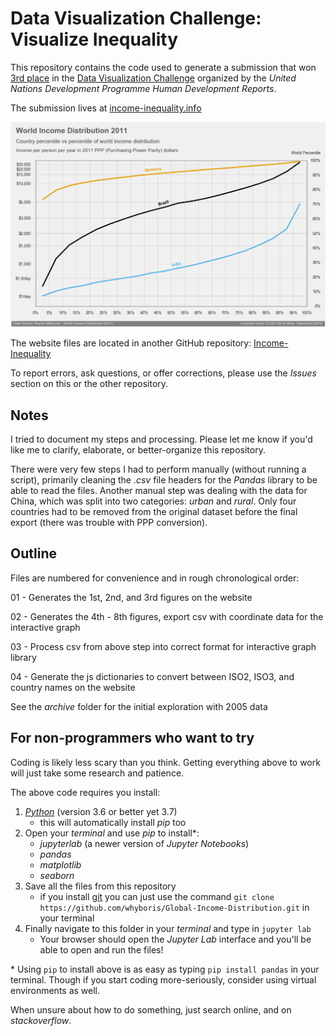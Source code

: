 # Data Visualization Challenge: Visualize Inequality

This repository contains the code used to generate a submission that won [3rd place](http://hdr.undp.org/en/content/2019-human-development-data-visualization-challenge-winner-gender-inequality-visual-story) in the [Data Visualization Challenge](http://hdr.undp.org/en/data-visualization-challenge-2019) organized by the _United Nations Development Programme Human Development Reports_. 

The submission lives at [income-inequality.info](http://income-inequality.info)

![Income Inequality](https://raw.githubusercontent.com/whyboris/income-inequality.info/master/images/7.png)

The website files are located in another GitHub repository: [Income-Inequality](https://github.com/whyboris/income-inequality.info)

To report errors, ask questions, or offer corrections, please use the _Issues_ section on this or the other repository.

## Notes

I tried to document my steps and processing. Please let me know if you'd like me to clarify, elaborate, or better-organize this repository.

There were very few steps I had to perform manually (without running a script), primarily cleaning the _.csv_ file headers for the _Pandas_ library to be able to read the files. Another manual step was dealing with the data for China, which was split into two categories: _urban_ and _rural_. Only four countries had to be removed from the original dataset before the final export (there was trouble with PPP conversion).

## Outline

Files are numbered for convenience and in rough chronological order:

01 - Generates the 1st, 2nd, and 3rd figures on the website

02 - Generates the 4th - 8th figures, export csv with coordinate data for the interactive graph

03 - Process csv from above step into correct format for interactive graph library

04 - Generate the js dictionaries to convert between ISO2, ISO3, and country names on the website

See the *archive* folder for the initial exploration with 2005 data

## For non-programmers who want to try 

Coding is likely less scary than you think. Getting everything above to work will just take some research and patience.

The above code requires you install:

1. [*Python*](https://www.python.org/downloads/) (version 3.6 or better yet 3.7)
    - this will automatically install *pip* too
2. Open your _terminal_ and use *pip* to install*:
    - *jupyterlab* (a newer version of *Jupyter Notebooks*)
    - *pandas*
    - *matplotlib*
    - *seaborn*
3. Save all the files from this repository
    - if you install [git](https://git-scm.com/downloads) you can just use the command ```git clone https://github.com/whyboris/Global-Income-Distribution.git``` in your terminal
4. Finally navigate to this folder in your _terminal_ and type in `jupyter lab`
    - Your browser should open the _Jupyter Lab_ interface and you'll be able to open and run the files!

\* Using `pip` to install above is as easy as typing `pip install pandas` in your terminal. Though if you start coding more-seriously, consider using virtual environments as well.

When unsure about how to do something, just search online, and on _stackoverflow_.

